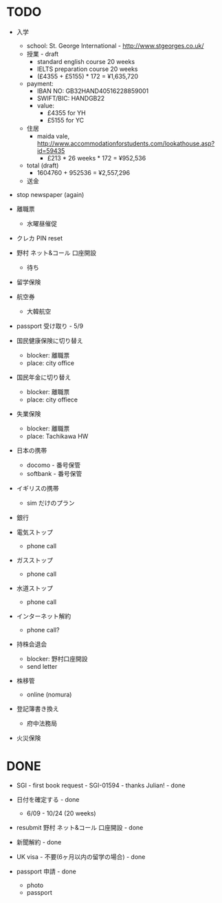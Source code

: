 # TODO

- 入学
  - school: St. George International - http://www.stgeorges.co.uk/
  - 授業 - draft
      - standard english course 20 weeks
      - IELTS preparation course 20 weeks
      - (£4355 + £5155) * 172 = ¥1,635,720
  - payment:
    - IBAN NO: GB32HAND40516228859001
    - SWIFT/BIC: HANDGB22
    - value:
      - £4355 for YH
      - £5155 for YC
  - 住居
    - maida vale, http://www.accommodationforstudents.com/lookathouse.asp?id=59435
      - £213 * 26 weeks * 172 = ¥952,536
  - total (draft)
    - 1604760 + 952536 = ¥2,557,296
  - 送金

- stop newspaper (again)

- 離職票
  - 水曜昼催促

- クレカ PIN reset

- 野村 ネット&コール 口座開設
  - 待ち

- 留学保険

- 航空券
  - 大韓航空

- passport 受け取り - 5/9

- 国民健康保険に切り替え
  - blocker: 離職票
  - place: city office

- 国民年金に切り替え
  - blocker: 離職票
  - place: city offiece

- 失業保険
  - blocker: 離職票
  - place: Tachikawa HW

- 日本の携帯
  - docomo - 番号保管
  - softbank - 番号保管

- イギリスの携帯
  - sim だけのプラン

- 銀行

- 電気ストップ
  - phone call

- ガスストップ
  - phone call

- 水道ストップ
  - phone call

- インターネット解約
  - phone call?

- 持株会退会
  - blocker: 野村口座開設
  - send letter

- 株移管
  - online (nomura)

- 登記簿書き換え
  - 府中法務局

- 火災保険


# DONE

- SGI - first book request - SGI-01594 - thanks Julian! - done
- 日付を確定する - done
  - 6/09 - 10/24 (20 weeks)

- resubmit 野村 ネット&コール 口座開設 - done

- 新聞解約 - done

- UK visa - 不要(6ヶ月以内の留学の場合) - done

- passport 申請 - done
  - photo
  - passport
